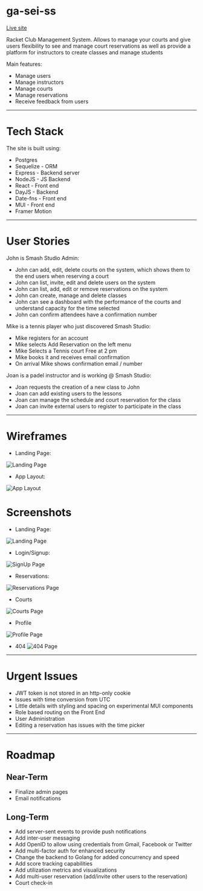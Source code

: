 # ga-sei-ss

[Live site](https://smash-studio.herokuapp.com/landing)

Racket Club Management System.
Allows to manage your courts and give users flexibility to see and manage court reservations as well as provide a
platform for instructors to create classes and manage students

Main features:

- Manage users
- Manage instructors
- Manage courts
- Manage reservations
- Receive feedback from users

---

# Tech Stack

The site is built using:

- Postgres
- Sequelize - ORM
- Express - Backend server
- NodeJS - JS Backend
- React - Front end
- DayJS - Backend
- Date-fns - Front end
- MUI - Front end
- Framer Motion

---

# User Stories

John is Smash Studio Admin:

- John can add, edit, delete courts on the system, which shows them to the end users when reserving a court
- John can list, invite, edit and delete users on the system
- John can list, add, edit or remove reservations on the system
- John can create, manage and delete classes
- John can see a dashboard with the performance of the courts and understand capacity for the time selected
- John can confirm attendees have a confirmation number

Mike is a tennis player who just discovered Smash Studio:

- Mike registers for an account
- Mike selects Add Reservation on the left menu
- Mike Selects a Tennis court Free at 2 pm
- Mike books it and receives email confirmation
- On arrival Mike shows confirmation email / number

Joan is a padel instructor and is working @ Smash Studio:

- Joan requests the creation of a new class to John
- Joan can add existing users to the lessons
- Joan can manage the schedule and court reservation for the class
- Joan can invite external users to register to participate in the class

---

# Wireframes

- Landing Page:

![Landing Page](ReadmeAssets/LandingWire.png)

- App Layout:

![App Layout](ReadmeAssets/Layout.png)

# Screenshots

- Landing Page:

![Landing Page](ReadmeAssets/Landing.png)

- Login/Signup:

![SignUp Page](ReadmeAssets/SignUpMobile.png)

- Reservations:

![Reservations Page](ReadmeAssets/Reservations.png)

- Courts

![Courts Page](ReadmeAssets/Courts.png)

- Profile

![Profile Page](ReadmeAssets/ProfileEdit.png)

- 404
  ![404 Page](ReadmeAssets/404.png)

---

# Urgent Issues

- JWT token is not stored in an http-only cookie
- Issues with time conversion from UTC
- Little details with styling and spacing on experimental MUI components
- Role based routing on the Front End
- User Administration
- Editing a reservation has issues with the time picker

---

# Roadmap

## Near-Term

- Finalize admin pages
- Email notifications

## Long-Term

- Add server-sent events to provide push notifications
- Add inter-user messaging
- Add OpenID to allow using credentials from Gmail, Facebook or Twitter
- Add multi-factor auth for enhanced security
- Change the backend to Golang for added concurrency and speed
- Add score tracking capabilities
- Add utilization metrics and visualizations
- Add multi-user reservation (add/invite other users to the reservation)
- Court check-in
